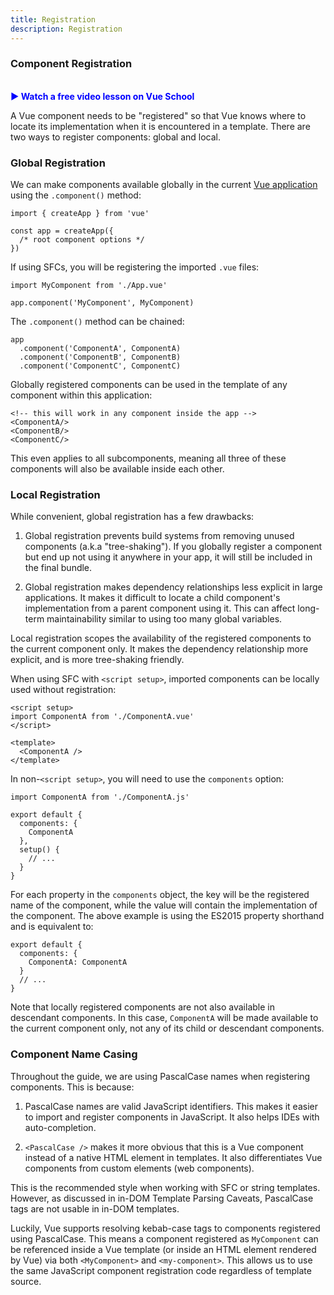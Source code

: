 ```yaml
---
title: Registration
description: Registration
---
```


### Component Registration​

</br>
<a href="https://vueschool.io/lessons/vue-3-global-vs-local-vue-components?friend=vuejs" target="_blank" style="display: inline-flex; align-items: center; text-decoration: none; font-weight: bolder; color: blue;">
  ▶️ Watch a free video lesson on Vue School
</a>

A Vue component needs to be "registered" so that Vue knows where to locate its implementation when it is encountered in a template. There are two ways to register components: global and local.

### Global Registration​
We can make components available globally in the current [Vue application](/essentials/creating-app) using the `.component()` method:

```
import { createApp } from 'vue'

const app = createApp({
  /* root component options */
})
```

If using SFCs, you will be registering the imported `.vue` files:

```
import MyComponent from './App.vue'

app.component('MyComponent', MyComponent)
```

The `.component()` method can be chained:

```
app
  .component('ComponentA', ComponentA)
  .component('ComponentB', ComponentB)
  .component('ComponentC', ComponentC)
```

Globally registered components can be used in the template of any component within this application:

```
<!-- this will work in any component inside the app -->
<ComponentA/>
<ComponentB/>
<ComponentC/>
```

This even applies to all subcomponents, meaning all three of these components will also be available inside each other.

### Local Registration​
While convenient, global registration has a few drawbacks:

1. Global registration prevents build systems from removing unused components (a.k.a "tree-shaking"). If you globally register a component but end up not using it anywhere in your app, it will still be included in the final bundle.

2. Global registration makes dependency relationships less explicit in large applications. It makes it difficult to locate a child component's implementation from a parent component using it. This can affect long-term maintainability similar to using too many global variables.

Local registration scopes the availability of the registered components to the current component only. It makes the dependency relationship more explicit, and is more tree-shaking friendly.

When using SFC with `<script setup>`, imported components can be locally used without registration:

```
<script setup>
import ComponentA from './ComponentA.vue'
</script>

<template>
  <ComponentA />
</template>
```

In non-`<script setup>`, you will need to use the `components` option:

```
import ComponentA from './ComponentA.js'

export default {
  components: {
    ComponentA
  },
  setup() {
    // ...
  }
}
```

For each property in the `components` object, the key will be the registered name of the component, while the value will contain the implementation of the component. The above example is using the ES2015 property shorthand and is equivalent to:

```
export default {
  components: {
    ComponentA: ComponentA
  }
  // ...
}
```

Note that locally registered components are not also available in descendant components. In this case, `ComponentA` will be made available to the current component only, not any of its child or descendant components.

### Component Name Casing​
Throughout the guide, we are using PascalCase names when registering components. This is because:

1. PascalCase names are valid JavaScript identifiers. This makes it easier to import and register components in JavaScript. It also helps IDEs with auto-completion.

2. `<PascalCase />` makes it more obvious that this is a Vue component instead of a native HTML element in templates. It also differentiates Vue components from custom elements (web components).

This is the recommended style when working with SFC or string templates. However, as discussed in in-DOM Template Parsing Caveats, PascalCase tags are not usable in in-DOM templates.

Luckily, Vue supports resolving kebab-case tags to components registered using PascalCase. This means a component registered as `MyComponent` can be referenced inside a Vue template (or inside an HTML element rendered by Vue) via both `<MyComponent>` and `<my-component>`. This allows us to use the same JavaScript component registration code regardless of template source.